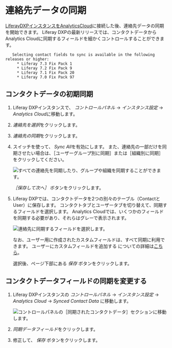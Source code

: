 # 連絡先データの同期

[LiferayDXPインスタンスをAnalyticsCloud](connecting-liferay-dxp-to-analytics-cloud.md)に接続した後、連絡先データの同期を開始できます。 Liferay DXPの最新リリースでは、コンタクトデータからAnalytics Cloudに同期するフィールドを細かくコントロールすることができます。

``` note::
   Selecting contact fields to sync is available in the following releases or higher:
     * Liferay 7.3 Fix Pack 1
     * Liferay 7.2 Fix Pack 9
     * Liferay 7.1 Fix Pack 20
     * Liferay 7.0 Fix Pack 97
```

## コンタクトデータの初期同期

1.  Liferay DXPインスタンスで、 *コントロールパネル* → *インスタンス設定* → *Analytics Cloud*に移動します。

2.  *連絡先を選択*をクリックします。

3.  *連絡先の同期*をクリックします。

4.  スイッチを使って、 *Sync All*を有効にします。 また、連絡先の一部だけを同期させたい場合は、［ユーザーグループ別に同期］または［組織別に同期］をクリックしてください。

    ![すべての連絡先を同期したり、グループや組織を同期することができます。](./syncing-contact-data-from-dxp/images/01.png)

    *［保存して次へ］* ボタンをクリックします。

5.  Liferay DXPでは、コンタクトデータを2つの別々のテーブル（ContactとUser）に保存します。 コンタクトタブとユーザータブを切り替えて、同期するフィールドを選択します。 Analytics Cloudでは、いくつかのフィールドを同期する必要があり、それらはグレーで表示されます。

    ![連絡先に同期するフィールドを選択します。](./syncing-contact-data-from-dxp/images/02.png)

    なお、ユーザー用に作成されたカスタムフィールドは、すべて同期に利用できます。 ユーザーにカスタムフィールドを追加する についての詳細は[こちら](https://learn.liferay.com/dxp/7.x/en/users-and-permissions/devops/adding-custom-fields-to-users.html)。

    選択後、ページ下部にある *保存* ボタンをクリックします。

## コンタクトデータフィールドの同期を変更する

1.  Liferay DXPインスタンスの *コントロールパネル* → *インスタンス設定* → *Analytics Cloud* → *Synced Contact Data* に移動します。

    ![コントロールパネルの［同期されたコンタクトデータ］セクションに移動します。](./syncing-contact-data-from-dxp/images/03.png)

2.  *同期データフィールド*をクリックします。

3.  修正して、 *保存* ボタンをクリックします。
